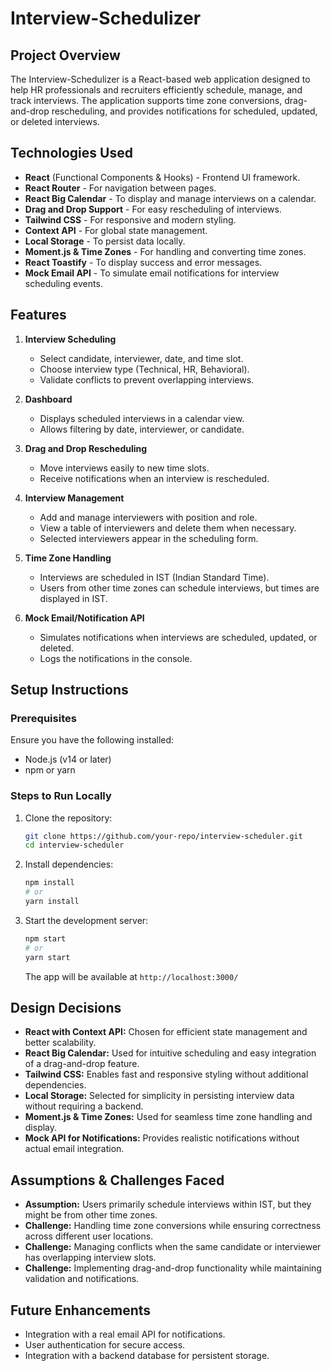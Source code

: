 # Interview-Schedulizer

## Project Overview
The Interview-Schedulizer is a React-based web application designed to help HR professionals and recruiters efficiently schedule, manage, and track interviews. The application supports time zone conversions, drag-and-drop rescheduling, and provides notifications for scheduled, updated, or deleted interviews.

## Technologies Used
- **React** (Functional Components & Hooks) - Frontend UI framework.
- **React Router** - For navigation between pages.
- **React Big Calendar** - To display and manage interviews on a calendar.
- **Drag and Drop Support** - For easy rescheduling of interviews.
- **Tailwind CSS** - For responsive and modern styling.
- **Context API** - For global state management.
- **Local Storage** - To persist data locally.
- **Moment.js & Time Zones** - For handling and converting time zones.
- **React Toastify** - To display success and error messages.
- **Mock Email API** - To simulate email notifications for interview scheduling events.

## Features
1. **Interview Scheduling**
   - Select candidate, interviewer, date, and time slot.
   - Choose interview type (Technical, HR, Behavioral).
   - Validate conflicts to prevent overlapping interviews.
   
2. **Dashboard**
   - Displays scheduled interviews in a calendar view.
   - Allows filtering by date, interviewer, or candidate.
   
3. **Drag and Drop Rescheduling**
   - Move interviews easily to new time slots.
   - Receive notifications when an interview is rescheduled.
   
4. **Interview Management**
   - Add and manage interviewers with position and role.
   - View a table of interviewers and delete them when necessary.
   - Selected interviewers appear in the scheduling form.

5. **Time Zone Handling**
   - Interviews are scheduled in IST (Indian Standard Time).
   - Users from other time zones can schedule interviews, but times are displayed in IST.
   
6. **Mock Email/Notification API**
   - Simulates notifications when interviews are scheduled, updated, or deleted.
   - Logs the notifications in the console.

## Setup Instructions

### Prerequisites
Ensure you have the following installed:
- Node.js (v14 or later)
- npm or yarn

### Steps to Run Locally
1. Clone the repository:
   ```sh
   git clone https://github.com/your-repo/interview-scheduler.git
   cd interview-scheduler
   ```

2. Install dependencies:
   ```sh
   npm install
   # or
   yarn install
   ```

3. Start the development server:
   ```sh
   npm start
   # or
   yarn start
   ```
   The app will be available at `http://localhost:3000/`

## Design Decisions
- **React with Context API:** Chosen for efficient state management and better scalability.
- **React Big Calendar:** Used for intuitive scheduling and easy integration of a drag-and-drop feature.
- **Tailwind CSS:** Enables fast and responsive styling without additional dependencies.
- **Local Storage:** Selected for simplicity in persisting interview data without requiring a backend.
- **Moment.js & Time Zones:** Used for seamless time zone handling and display.
- **Mock API for Notifications:** Provides realistic notifications without actual email integration.

## Assumptions & Challenges Faced
- **Assumption:** Users primarily schedule interviews within IST, but they might be from other time zones.
- **Challenge:** Handling time zone conversions while ensuring correctness across different user locations.
- **Challenge:** Managing conflicts when the same candidate or interviewer has overlapping interview slots.
- **Challenge:** Implementing drag-and-drop functionality while maintaining validation and notifications.

## Future Enhancements
- Integration with a real email API for notifications.
- User authentication for secure access.
- Integration with a backend database for persistent storage.



